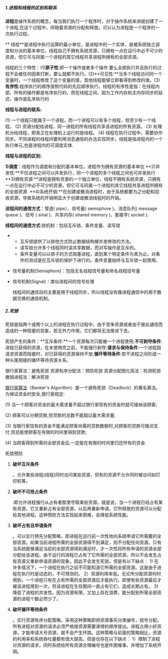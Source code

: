 ##### 1.进程和线程的区别和联系

**进程**是操作系统的概念，每当我们执行一个程序时，对于操作系统来讲就创建了一个进程,在这个过程中，伴随着资源的分配和释放。可以认为进程是一个程序的一次执行过程。

**  线程**是进程中执行运算的最小单位，是进程中的一个实体，是被系统独立调度和分派的基本单位，线程自己不拥有系统资源，只拥有一点在运行中必不可少的资源，但它可与同属一个进程的其它线程共享进程所拥有的全部资源。

线程的三个特性：\(1\)**原子性**:即一个操作或者多个操作 要么全部执行并且执行的过程不会被任何因素打断，要么就都不执行。\(2\)**可见性:**当多个线程访问同一个变量时，一个线程修改了这个变量的值，其他线程能够立即看得到修改的值。\(3\)**有序性**:程序执行的顺序按照代码的先后顺序执行。线程的有序性是指：在线程内部，所有的操作都是有序执行的，而在线程之间，因为工作内存和主内存同步的延迟，操作是乱序执行的

**线程与进程的联系:**

\(1\) 一个线程只能属于一个进程，而一个进程可以有多个线程，但至少有一个线程。 \(2\) 资源分配给进程，同一进程的所有线程共享该进程的所有资源。 \(3\) 处理机分给线程，即真正在处理机上运行的是线程。 \(4\) 线程在执行过程中，需要协作同步。不同进程的线程间要利用消息通信的办法实现同步。线程是指进程内的一个执行单元,也是进程内的可调度实体.

**线程与进程的区别:**

**1\)调度**：线程作为调度和分配的基本单位，进程作为拥有资源的基本单位 **2\)并发性:**不仅进程之间可以并发执行，同一个进程的多个线程之间也可并发执行 **3\)拥有资源:**进程是拥有资源的一个独立单位，线程不拥有系统资源，只拥有一点在运行中必不可少的资源，但它可与同属一个进程的其它线程共享进程所拥有的全部资源. **4\)系统开销:**在创建或撤消进程时，由于系统都要为之分配和回收资源，导致系统的开销明显大于创建或撤消线程时的开销。

**进程间的通信方式**：管道\( pipe）、信号量\( semophore \)、消息队列\( message queue \)、信号 \( sinal \)、共享内存\( shared memory \)、套接字\( socket \).

**线程间的通信方式**:锁机制：包括互斥锁、条件变量、读写锁

* * 互斥锁提供了以排他方式防止数据结构被并发修改的方法。
  * 读写锁允许多个线程同时读共享数据，而对写操作是互斥的。
  * 条件变量可以以原子的方式阻塞进程，直到某个特定条件为真为止。对条件的测试是在互斥锁的保护下进行的。条件变量始终与互斥锁一起使用。
* 信号量机制\(Semaphore\)：包括无名线程信号量和命名线程信号量

* 信号机制\(Signal\)：类似进程间的信号处理

  线程间的通信目的主要是用于线程同步，所以线程没有像进程通信中的用于数据交换的通信机制。

##### 2.死锁

死锁是指两个或两个以上的进程在执行过程中，由于竞争资源或者由于彼此通信而造成的一种阻塞的现象，若无外力作用，它们都将无法推进下去。

死锁产生的条件：**互斥条件:**一个资源每次只能被一个进程使用;**不可剥夺条件**:进程已获得的资源，在末使用完之前，不能强行剥夺;**请求与保持条件**:一个进程因请求资源而阻塞时，对已获得的资源保持不放;**循环等待条件**:若干进程之间形成一种头尾相接的循环等待资源关系。

银行家算法：避免死锁   资源有序分配法：预防死锁    资源分配图化简法：检测死锁         撤销进程法：解决死锁

[银行家算法](http://baike.baidu.com/view/93075.htm)（Banker's Algorithm）是一个避免死锁（Deadlock）的著名算法。 为保证资金的安全,银行家规定:

\(1\) 当一个顾客对资金的最大需求量不超过银行家现有的资金时就可接纳该顾客;

\(2\) 顾客可以分期贷款,但贷款的总数不能超过最大需求量;

\(3\) 当银行家现有的资金不能满足顾客尚需的贷款数额时,对顾客的贷款可推迟支付,但总能使顾客在有限的时间里得到贷款;

\(4\) 当顾客得到所需的全部资金后,一定能在有限的时间里归还所有的资金.



死锁预防

1. **破坏互斥条件**

   。允许某些进程\(线程\)同时访问某些资源，但有的资源不允许同时被访问如打印机等。

2. **破坏不可抢占条件**

   :即允许进程强行从占有者那里夺取某些资源。就是说，当一个进程已经占有某些资源，它又重新占有全部资源，以后再重新申请，它所释放的资源可以分配给其他进程。这种预防方法实现起来困难，会降低系统性能。

3. **破坏占有且申请条件**

   。可以实行预先分配策略，即进程在运行前一次性地向系统申请它所需要的全部资源。如果当前进程所需的全部资源得不到满足，则不分配任何资源。只有当系统能够满足当前的全部资源得到满足时，才一次性将所有申请的资源全部分配给该进程。由于运行的进程已占有了它所需的全部资源，所以不会发生占有资源又重新申请资源的现象，因此不会发生死锁。但是有以下缺点： 1\) 在许多情况下，一个进程在执行之前不可能知道它所需的全部资源。这是由于进程在执行时是动态的，不可预测的。 2）资源利用率低。无论所分配资源何时用到，一个进程只有在占有所需的全部资源后才能执行。即使有些资源最后才被该进程用到一次，但该进程在生存期间一直占有它们，造成长期占有。 3\) 降低了进程的并发性。因为资源有限，又加上存在浪费，能分配到所需全部资源的进程个数必然少了。

4. **破坏循环等待条件**

   。实行资源有序分配策略。采用这种策略即把资源事先分类编号，按号分配。所有进程对资源的请求必须严格按资源需要递增的顺序提出。进程占用小好资源，才能申请大号资源，就不会产生环路。这种策略与前面的策略相比，资源的利用率和系统吞吐量都有很大提高，但是也存在以下缺点： 1）限制了进程对资源的请求，同时系统给所有资源合理编号也是件困难事，并增加了系统开销。



